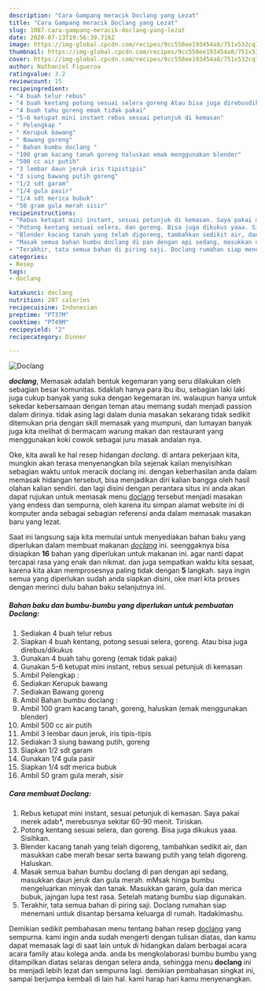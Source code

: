 ```yaml
---
description: "Cara Gampang meracik Doclang yang Lezat"
title: "Cara Gampang meracik Doclang yang Lezat"
slug: 1087-cara-gampang-meracik-doclang-yang-lezat
date: 2020-07-13T19:56:39.716Z
image: https://img-global.cpcdn.com/recipes/9cc558ee193454a8/751x532cq70/doclang-foto-resep-utama.jpg
thumbnail: https://img-global.cpcdn.com/recipes/9cc558ee193454a8/751x532cq70/doclang-foto-resep-utama.jpg
cover: https://img-global.cpcdn.com/recipes/9cc558ee193454a8/751x532cq70/doclang-foto-resep-utama.jpg
author: Nathaniel Figueroa
ratingvalue: 3.2
reviewcount: 15
recipeingredient:
- "4 buah telur rebus"
- "4 buah kentang potong sesuai selera goreng Atau bisa juga direbusdikukus"
- "4 buah tahu goreng emak tidak pakai"
- "5-6 ketupat mini instant rebus sesuai petunjuk di kemasan"
- " Pelengkap "
- " Kerupuk bawang"
- " Bawang goreng"
- " Bahan bumbu doclang "
- "100 gram kacang tanah goreng haluskan emak menggunakan blender"
- "500 cc air putih"
- "3 lembar daun jeruk iris tipistipis"
- "3 siung bawang putih goreng"
- "1/2 sdt garam"
- "1/4 gula pasir"
- "1/4 sdt merica bubuk"
- "50 gram gula merah sisir"
recipeinstructions:
- "Rebus ketupat mini instant, sesuai petunjuk di kemasan. Saya pakai merek adab*, merebusnya sekitar 60-90 menit. Tiriskan."
- "Potong kentang sesuai selera, dan goreng. Bisa juga dikukus yaaa. Sisihkan."
- "Blender kacang tanah yang telah digoreng, tambahkan sedikit air, dan masukkan cabe merah besar serta bawang putih yang telah digoreng. Haluskan."
- "Masak semua bahan bumbu doclang di pan dengan api sedang, masukkan daun jeruk dan gula merah. mMsak hinga bumbu mengeluarkan minyak dan tanak. Masukkan garam, gula dan merica bubuk, jajngan lupa test rasa. Setelah matang bumbu siap digunakan."
- "Terakhir, tata semua bahan di piring saji. Doclang rumahan siap menemani untuk disantap bersama keluarga di rumah. Itadakimashu."
categories:
- Resep
tags:
- doclang

katakunci: doclang 
nutrition: 207 calories
recipecuisine: Indonesian
preptime: "PT37M"
cooktime: "PT49M"
recipeyield: "2"
recipecategory: Dinner

---
```



![Doclang](https://img-global.cpcdn.com/recipes/9cc558ee193454a8/751x532cq70/doclang-foto-resep-utama.jpg)

<b><i>doclang</i></b>, Memasak adalah bentuk kegemaran yang seru dilakukan oleh sebagian besar komunitas. tidaklah hanya para ibu ibu, sebagian laki laki juga cukup banyak yang suka dengan kegemaran ini. walaupun hanya untuk sekedar kebersamaan dengan teman atau memang sudah menjadi passion dalam dirinya. tidak asing lagi dalam dunia masakan sekarang tidak sedikit ditemukan pria dengan skill memasak yang mumpuni, dan lumayan banyak juga kita melihat di bermacam warung makan dan restaurant yang menggunakan koki cowok sebagai juru masak andalan nya.

Oke, kita awali ke hal resep hidangan <i>doclang</i>. di antara pekerjaan kita, mungkin akan terasa menyenangkan bila sejenak kalian menyisihkan sebagian waktu untuk meracik doclang ini. dengan keberhasilan anda dalam memasak hidangan tersebut, bisa menjadikan diri kalian bangga oleh hasil olahan kalian sendiri. dan lagi disini dengan perantara situs ini anda akan dapat rujukan untuk memasak menu <u>doclang</u> tersebut menjadi masakan yang endess dan sempurna, oleh karena itu simpan alamat website ini di komputer anda sebagai sebagian referensi anda dalam memasak masakan baru yang lezat.




Saat ini langsung saja kita memulai untuk menyediakan bahan baku yang diperlukan dalam membuat makanan <u><i>doclang</i></u> ini. seenggaknya bisa disiapkan <b>16</b> bahan yang diperlukan untuk makanan ini. agar nanti dapat tercapai rasa yang enak dan nikmat. dan juga sempatkan waktu kita sesaat, karena kita akan memprosesnya paling tidak dengan <b>5</b> langkah. saya ingin semua yang diperlukan sudah anda siapkan disini, oke mari kita proses dengan merinci dulu bahan baku selanjutnya ini.

<!--inarticleads1-->

##### Bahan baku dan bumbu-bumbu yang diperlukan untuk pembuatan Doclang:

1. Sediakan 4 buah telur rebus
1. Siapkan 4 buah kentang, potong sesuai selera, goreng. Atau bisa juga direbus/dikukus
1. Gunakan 4 buah tahu goreng (emak tidak pakai)
1. Gunakan 5-6 ketupat mini instant, rebus sesuai petunjuk di kemasan
1. Ambil  Pelengkap :
1. Sediakan  Kerupuk bawang
1. Sediakan  Bawang goreng
1. Ambil  Bahan bumbu doclang :
1. Ambil 100 gram kacang tanah, goreng, haluskan (emak menggunakan blender)
1. Ambil 500 cc air putih
1. Ambil 3 lembar daun jeruk, iris tipis-tipis
1. Sediakan 3 siung bawang putih, goreng
1. Siapkan 1/2 sdt garam
1. Gunakan 1/4 gula pasir
1. Siapkan 1/4 sdt merica bubuk
1. Ambil 50 gram gula merah, sisir




<!--inarticleads2-->

##### Cara membuat Doclang:

1. Rebus ketupat mini instant, sesuai petunjuk di kemasan. Saya pakai merek adab*, merebusnya sekitar 60-90 menit. Tiriskan.
1. Potong kentang sesuai selera, dan goreng. Bisa juga dikukus yaaa. Sisihkan.
1. Blender kacang tanah yang telah digoreng, tambahkan sedikit air, dan masukkan cabe merah besar serta bawang putih yang telah digoreng. Haluskan.
1. Masak semua bahan bumbu doclang di pan dengan api sedang, masukkan daun jeruk dan gula merah. mMsak hinga bumbu mengeluarkan minyak dan tanak. Masukkan garam, gula dan merica bubuk, jajngan lupa test rasa. Setelah matang bumbu siap digunakan.
1. Terakhir, tata semua bahan di piring saji. Doclang rumahan siap menemani untuk disantap bersama keluarga di rumah. Itadakimashu.




Demikian sedikit pembahasan menu tentang bahan resep <u>doclang</u> yang sempurna. kami ingin anda sudah mengerti dengan tulisan diatas, dan kamu dapat memasak lagi di saat lain untuk di hidangkan dalam berbagai acara acara family atau kolega anda. anda bs mengkolaborasi bumbu bumbu yang ditampilkan diatas selaras dengan selera anda, sehingga menu <b>doclang</b> ini bs menjadi lebih lezat dan sempurna lagi. demikian pembahasan singkat ini, sampai berjumpa kembali di lain hal. kami harap hari kamu menyenangkan.
